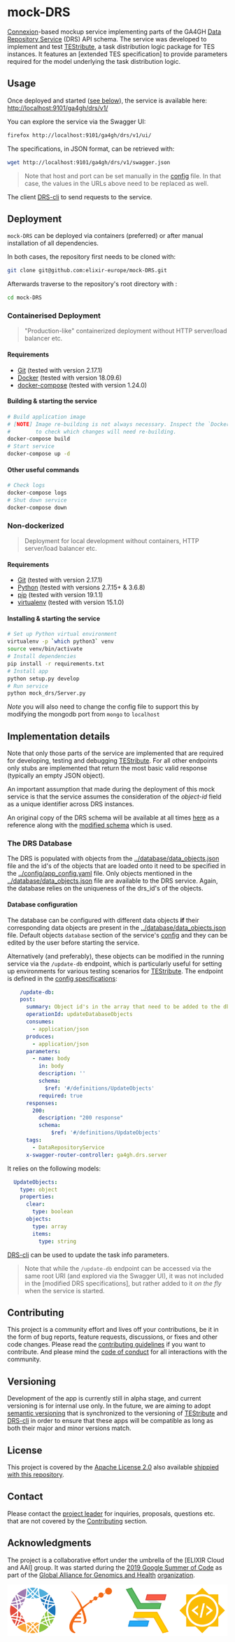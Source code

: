 # mock-DRS
[Connexion]-based mockup service implementing parts of the GA4GH [Data Repository
Service] (DRS) API schema. The service was developed to implement and test
[TEStribute], a task distribution logic package for TES instances. It features
an [extended TES specification] to provide parameters required for the model
underlying the task distribution logic.

## Usage

Once deployed and started ([see below](#Deployment)), the service is available here:
<http://localhost:9101/ga4gh/drs/v1/>

You can explore the service via the Swagger UI:

```bash
firefox http://localhost:9101/ga4gh/drs/v1/ui/
```

The specifications, in JSON format, can be retrieved with:

```bash
wget http://localhost:9101/ga4gh/drs/v1/swagger.json
```

> Note that host and port can be set manually in the [config] file. In that
> case, the values in the URLs above need to be replaced as well.

The client [DRS-cli] to send requests to the service.

 
## Deployment

`mock-DRS` can be deployed via containers (preferred) or after manual
installation of all dependencies.

In both cases, the repository first needs to be cloned with:

```bash
git clone git@github.com:elixir-europe/mock-DRS.git
```
Afterwards traverse to the repository's root directory with :

```bash
cd mock-DRS
```

### Containerised Deployment 
> "Production-like" containerized deployment without HTTP server/load balancer
> etc.

#### Requirements

- [Git](https://git-scm.com/book/en/v2/Getting-Started-Installing-Git) (tested with version 2.17.1)
- [Docker](https://docs.docker.com/install/) (tested with version 18.09.6)
- [docker-compose](https://docs.docker.com/compose/install/) (tested with version 1.24.0)

#### Building & starting the service

```bash
# Build application image
# [NOTE] Image re-building is not always necessary. Inspect the `Dockerfile`
#        to check which changes will need re-building.
docker-compose build
# Start service
docker-compose up -d
```

#### Other useful commands

```bash
# Check logs
docker-compose logs
# Shut down service
docker-compose down
```

### Non-dockerized

> Deployment for local development without containers, HTTP server/load
> balancer etc.

#### Requirements

- [Git](https://git-scm.com/book/en/v2/Getting-Started-Installing-Git) (tested with version 2.17.1)
- [Python](https://www.python.org/downloads/) (tested with versions 2.7.15+ & 3.6.8)
- [pip](https://pip.pypa.io/en/stable/installing/) (tested with version 19.1.1)
- [virtualenv](https://virtualenv.pypa.io/en/stable/installation/) (tested with version 15.1.0)

#### Installing & starting the service

```bash
# Set up Python virtual environment
virtualenv -p `which python3` venv
source venv/bin/activate
# Install dependencies
pip install -r requirements.txt
# Install app
python setup.py develop
# Run service
python mock_drs/Server.py
```
*Note* you will also need to change the config file to support this by modifying the mongodb port
 from ```mongo``` to ```localhost```

## Implementation details 

Note that only those parts of the service are implemented that are required for developing, testing 
and debugging [TEStribute]. For all other endpoints only stubs are implemented that return 
the most basic valid response (typically an empty JSON object).

An important assumption that made during the deployment of this mock service is that the service
 assumes the consideration of the *object-id* field as a unique identifier across DRS instances. 

An original copy of the DRS schema will be available at all times 
[here](mock_drs/specs/schema.data_repository_service.cd0186f.openapi.yaml) as a reference along 
with the [modified schema](mock_drs/specs/schema.data_repository_service.cd0186f.openapi.modified.yaml)
 which is used.

### The DRS Database

The DRS is populated with objects from the [../database/data_objects.json](mock_drs/database/data_objects.json) file 
and the id's of the objects that are loaded onto it need to be specified in the 
[../config/app_config.yaml](mock_drs/config/app_config.yaml) file. Only objects mentioned in the 
[../database/data_objects.json](mock_drs/database/data_objects.json) file are available to the DRS
 service. Again, the database relies on the uniqueness of the drs_id's of the objects.


#### Database configuration

The database can be configured with different data objects **if** their corresponding
data objects are present in the [../database/data_objects.json](mock_drs/database/data_objects.json) 
file. Default objects `database` section of the service's [config] and they
can be edited by the user before starting the service.

Alternatively (and preferably), these objects can be modified in the running
service via the `/update-db` endpoint, which is particularly useful for
setting up environments for various testing scenarios for [TEStribute]. The
endpoint is defined in the [config specifications]:

```yaml
    /update-db:
    post:
      summary: Object id's in the array that need to be added to the db
      operationId: updateDatabaseObjects
      consumes:
        - application/json
      produces:
        - application/json
      parameters:
        - name: body
          in: body
          description: ''
          schema:
            $ref: '#/definitions/UpdateObjects'
          required: true
      responses:
        200:
          description: "200 response"
          schema:
              $ref: '#/definitions/UpdateObjects'
      tags:
        - DataRepositoryService
      x-swagger-router-controller: ga4gh.drs.server
```

It relies on the following models:

```yaml
  UpdateObjects:
    type: object
    properties:
      clear:
        type: boolean
      objects:
        type: array
        items:
          type: string
```
[DRS-cli] can be used to update the task info parameters.

> Note that while the `/update-db` endpoint can be accessed via the same
> root URI (and explored via the Swagger UI), it was not included in the
> [modified DRS specifications], but rather added to it _on the fly_ when the
> service is started.

## Contributing

This project is a community effort and lives off your contributions, be it in
the form of bug reports, feature requests, discussions, or fixes and other code
changes. Please read the [contributing guidelines] if you want to contribute.
And please mind the [code of conduct] for all interactions with the community.

## Versioning

Development of the app is currently still in alpha stage, and current versioning
is for internal use only. In the future, we are aiming to adopt [semantic
versioning] that is synchronized to the versioning of [TEStribute] and
[DRS-cli] in order to ensure that these apps will be compatible as long as both
their major and minor versions match.

## License

This project is covered by the [Apache License 2.0] also available [shippied
with this repository](LICENSE).

## Contact

Please contact the [project leader](mailto:alexander.kanitz@sib.swiss) for
inquiries, proposals, questions etc. that are not covered by the
[Contributing](#Contributing) section.

## Acknowledgments

The project is a collaborative effort under the umbrella of the [ELIXIR Cloud
and AAI] group. It was started during the [2019 Google Summer of Code] as part
of the [Global Alliance for Genomics and Health] [organization].


![logo banner]

[2019 Google Summer of Code]: <https://summerofcode.withgoogle.com/projects/#6613336345542656>
[Apache License 2.0]: <https://www.apache.org/licenses/LICENSE-2.0>
[code of conduct]:CODE_OF_CONDUCT.md
[Connexion]:https://github.com/zalando/connexion
[config]: mock_drs/config/app_config.yaml
[config specifications]: mock_drs/specs/schema.data_repository_service.config_update.openapi.yaml
[contributing guidelines]: CONTRIBUTING.md
[Data Repository Service]:https://github.com/ga4gh/data-repository-service-schemas
[DRS-cli]:https://github.com/elixir-europe/DRS-cli
[modified DRS specification]:mock_drs/specs/schema.data_repository_service.cd0186f.openapi.modified.yam
[extended DRS specification]:mock_drs/specs/schema.data_repository_service.cd0186f.openapi.modified.yam
[Global Alliance for Genomics and Health]: <https://www.ga4gh.org/>
[logo banner]:logos/logo-banner.svg
[organization]: <https://summerofcode.withgoogle.com/organizations/6643588285333504/>
[semantic versioning]:<https://semver.org/>
[TEStribute]:https://github.com/elixir-europe/TEStribute
